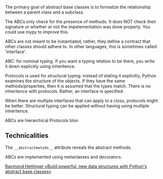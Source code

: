 The primary goal of abstract base classes is to formalize the relationship between a parent class and a subclass.


The ABCs only check for the presence of methods. It does NOT check their signature or whether or not the impelementation was done properly. You could use mypy to improve this.

ABCs are not meant to be instantiated, rather, they define a contract that other classes should adhere to. In other languages, this is sometimes called 'interface'.


ABC: for nominal typing. If you want a typing relation to be there, you write it down explicitly using inheritence.

Protocols is used for structural typing: instead of stating it explicitly, Python examines the structure of the objects. If they have the same methods/properties, then it is assumed that the types match. There is no inheritence with protocols. Rather, an interface is specified.

When there are multiple interfaces that can apply to a closs, protocols might be better. Structural typing can be applied without having using multiple inheritence.

ABCs are hierarchical
Protocols blon

## Technicalities

The `__abstractmetods__` attribute reveals the abstract methods.

ABCs are implemented using metaclasses and decorators.

[Raymond Hettinger «Build powerful, new data structures with Python's abstract base classes»](https://www.youtube.com/watch?v=S_ipdVNSFlo)